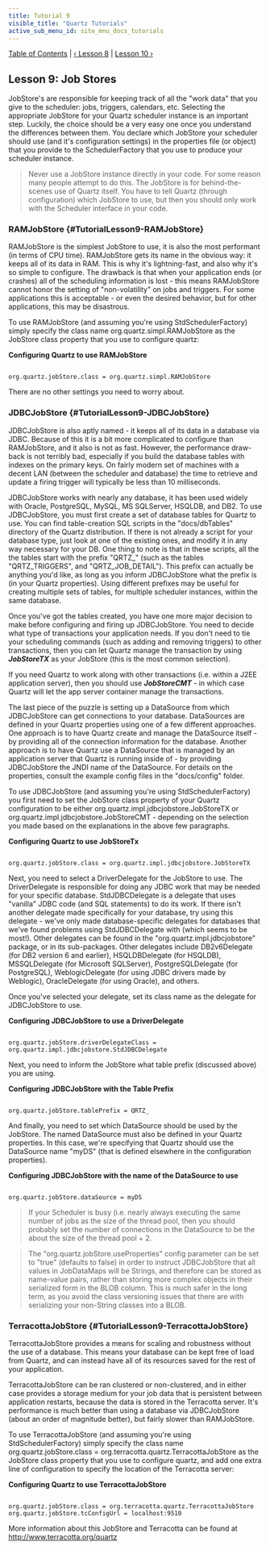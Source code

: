 ```yaml
---
title: Tutorial 9
visible_title: "Quartz Tutorials"
active_sub_menu_id: site_mnu_docs_tutorials
---
```

<div class="secNavPanel">
          <a href="./" title="Go to Tutorial Table of Contents">Table of Contents</a> |
          <a href="/documentation/quartz-2.2.2/tutorials/tutorial-lesson-08.html" title="Go to Lesson 8">&lsaquo;&nbsp;Lesson 8</a> |
          <a href="/documentation/quartz-2.2.2/tutorials/tutorial-lesson-10.html" title="Go to Lesson 10">Lesson 10&nbsp;&rsaquo;</a>
</div>

## Lesson 9: Job Stores


JobStore's are responsible for keeping track of all the "work data" that you give to the scheduler: jobs,
triggers, calendars, etc. Selecting the appropriate JobStore for your Quartz scheduler instance is an important step.
Luckily, the choice should be a very easy one once you understand the differences between them. You declare which
JobStore your scheduler should use (and it's configuration settings) in the properties file (or object) that you provide
to the SchedulerFactory that you use to produce your scheduler instance.
<blockquote>
        Never use a JobStore instance directly in your code. For some reason many people attempt to do this. The
        JobStore is for behind-the-scenes use of Quartz itself. You have to tell Quartz (through configuration) which
        JobStore to use, but then you should only work with the Scheduler interface in your code.
</blockquote>

### RAMJobStore {#TutorialLesson9-RAMJobStore}

RAMJobStore is the simplest JobStore to use, it is also the most performant (in terms of CPU time). RAMJobStore
gets its name in the obvious way: it keeps all of its data in RAM. This is why it's lightning-fast, and also why it's so
simple to configure. The drawback is that when your application ends (or crashes) all of the scheduling information is
lost - this means RAMJobStore cannot honor the setting of "non-volatility" on jobs and triggers. For some applications
this is acceptable - or even the desired behavior, but for other applications, this may be disastrous.

To use RAMJobStore (and assuming you're using StdSchedulerFactory) simply specify the class name
org.quartz.simpl.RAMJobStore as the JobStore class property that you use to configure quartz:

**Configuring Quartz to use RAMJobStore**

<pre class="prettyprint highlight"><code class="language-java" data-lang="java">
org.quartz.jobStore.class = org.quartz.simpl.RAMJobStore
</code></pre>


There are no other settings you need to worry about.

### JDBCJobStore {#TutorialLesson9-JDBCJobStore}

JDBCJobStore is also aptly named - it keeps all of its data in a database via JDBC. Because of this it is a bit
more complicated to configure than RAMJobStore, and it also is not as fast. However, the performance draw-back is not
terribly bad, especially if you build the database tables with indexes on the primary keys. On fairly modern set
of machines with a decent LAN (between the scheduler and database) the time to retrieve and update a firing trigger
will typically be less than 10 milliseconds.

JDBCJobStore works with nearly any database, it has been used widely with Oracle, PostgreSQL, MySQL, MS SQLServer,
HSQLDB, and DB2. To use JDBCJobStore, you must first create a set of database tables for Quartz to use. You
can find table-creation SQL scripts in the "docs/dbTables" directory of the Quartz distribution. If there is not already
a script for your database type, just look at one of the existing ones, and modify it in any way necessary for your DB.
One thing to note is that in these scripts, all the the tables start with the prefix "QRTZ_" (such as the tables
"QRTZ_TRIGGERS", and "QRTZ_JOB_DETAIL"). This prefix can actually be anything you'd like, as long as you inform
JDBCJobStore what the prefix is (in your Quartz properties). Using different prefixes may be useful for creating
multiple sets of tables, for multiple scheduler instances, within the same database.

Once you've got the tables created, you have one more major decision to make before configuring and firing up
JDBCJobStore. You need to decide what type of transactions your application needs. If you don't need to tie your
scheduling commands (such as adding and removing triggers) to other transactions, then you can let Quartz manage the
transaction by using ***JobStoreTX*** as your JobStore (this is the most common selection).

If you need Quartz to work along with other transactions (i.e. within a J2EE application server), then you should
use ***JobStoreCMT*** &#45; in which case Quartz will let the app server container manage the transactions.

The last piece of the puzzle is setting up a DataSource from which JDBCJobStore can get connections to your
database. DataSources are defined in your Quartz properties using one of a few different approaches. One approach is to
have Quartz create and manage the DataSource itself - by providing all of the connection information for the database.
Another approach is to have Quartz use a DataSource that is managed by an application server that Quartz is running
inside of - by providing JDBCJobStore the JNDI name of the DataSource. For details on the properties, consult the
example config files in the "docs/config" folder.

To use JDBCJobStore (and assuming you're using StdSchedulerFactory) you first need to set the JobStore class
property of your Quartz configuration to be either org.quartz.impl.jdbcjobstore.JobStoreTX or
org.quartz.impl.jdbcjobstore.JobStoreCMT - depending on the selection you made based on the explanations in the above
few paragraphs.

**Configuring Quartz to use JobStoreTx**

<pre class="prettyprint highlight"><code class="language-java" data-lang="java">
org.quartz.jobStore.class = org.quartz.impl.jdbcjobstore.JobStoreTX
</code></pre>


Next, you need to select a DriverDelegate for the JobStore to use. The DriverDelegate is responsible for doing
any JDBC work that may be needed for your specific database. StdJDBCDelegate is a delegate that uses "vanilla" JDBC code
(and SQL statements) to do its work. If there isn't another delegate made specifically for your database, try using this
delegate - we've only made database-specific delegates for databases that we've found problems using StdJDBCDelegate with
(which seems to be most!). Other delegates can be found in the "org.quartz.impl.jdbcjobstore" package, or in its
sub-packages. Other delegates include DB2v6Delegate (for DB2 version 6 and earlier), HSQLDBDelegate (for HSQLDB),
MSSQLDelegate (for Microsoft SQLServer), PostgreSQLDelegate (for PostgreSQL), WeblogicDelegate (for using JDBC
drivers made by Weblogic), OracleDelegate (for using Oracle), and others.

Once you've selected your delegate, set its class name as the delegate for JDBCJobStore to use.

**Configuring JDBCJobStore to use a DriverDelegate**

<pre class="prettyprint highlight"><code class="language-java" data-lang="java">
org.quartz.jobStore.driverDelegateClass = org.quartz.impl.jdbcjobstore.StdJDBCDelegate
</code></pre>


Next, you need to inform the JobStore what table prefix (discussed above) you are using.

**Configuring JDBCJobStore with the Table Prefix**

<pre class="prettyprint highlight"><code class="language-java" data-lang="java">
org.quartz.jobStore.tablePrefix = QRTZ_
</code></pre>


And finally, you need to set which DataSource should be used by the JobStore. The named DataSource must also be
defined in your Quartz properties. In this case, we're specifying that Quartz should use the DataSource name "myDS"
(that is defined elsewhere in the configuration properties).

**Configuring JDBCJobStore with the name of the DataSource to use**

<pre class="prettyprint highlight"><code class="language-java" data-lang="java">
org.quartz.jobStore.dataSource = myDS
</code></pre>
<blockquote>
        If your Scheduler is busy (i.e. nearly always executing the same number of jobs as the size of the
        thread pool, then you should probably set the number of connections in the DataSource to be the about the size
        of the thread pool + 2.
</blockquote>
<blockquote>
        The "org.quartz.jobStore.useProperties" config parameter can be set to "true" (defaults to false) in
        order to instruct JDBCJobStore that all values in JobDataMaps will be Strings, and therefore can be stored as
        name-value pairs, rather than storing more complex objects in their serialized form in the BLOB column. This is
        much safer in the long term, as you avoid the class versioning issues that there are with serializing your
        non-String classes into a BLOB.
</blockquote>

### TerracottaJobStore {#TutorialLesson9-TerracottaJobStore}

TerracottaJobStore provides a means for scaling and robustness without the use of a database.  This means your database
can be kept free of load from Quartz, and can instead have all of its resources saved for the rest of your application.

TerracottaJobStore can be ran clustered or non-clustered, and in either case provides a storage medium for your
job data that is persistent between application restarts, because the data is stored in the Terracotta server.  It's
performance is much better than using a database via JDBCJobStore (about an order of magnitude better), but fairly
slower than RAMJobStore.

To use TerracottaJobStore (and assuming you're using StdSchedulerFactory) simply specify the class name
org.quartz.jobStore.class = org.terracotta.quartz.TerracottaJobStore as the JobStore class property that you use
to configure quartz, and add one extra line of configuration to specify the location of the Terracotta server:

**Configuring Quartz to use TerracottaJobStore**

<pre class="prettyprint highlight"><code class="language-java" data-lang="java">
org.quartz.jobStore.class = org.terracotta.quartz.TerracottaJobStore
org.quartz.jobStore.tcConfigUrl = localhost:9510
</code></pre>


More information about this JobStore and Terracotta can be found at
<a href="http://www.terracotta.org/quartz">http://www.terracotta.org/quartz</a>
